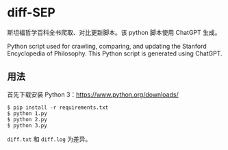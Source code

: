 # diff-SEP

斯坦福哲学百科全书爬取、对比更新脚本。该 python 脚本使用 ChatGPT 生成。

Python script used for crawling, comparing, and updating the Stanford Encyclopedia of Philosophy. This Python script is generated using ChatGPT.


## 用法

首先下载安装 Python 3：<https://www.python.org/downloads/>

```
$ pip install -r requirements.txt
$ python 1.py
$ python 2.py
$ python 3.py
```

`diff.txt` 和 `diff.log` 为差异。
